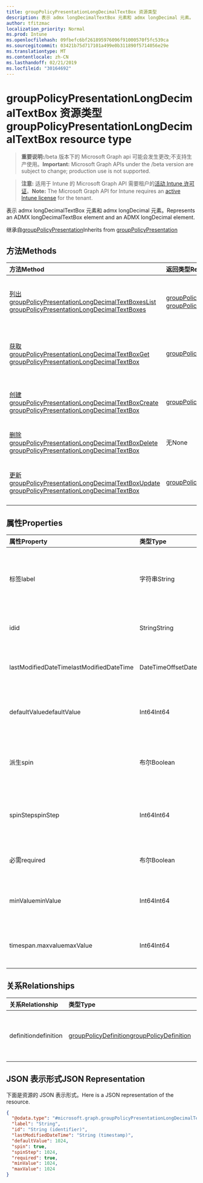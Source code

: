 ```yaml
---
title: groupPolicyPresentationLongDecimalTextBox 资源类型
description: 表示 admx longDecimalTextBox 元素和 admx longDecimal 元素。
author: tfitzmac
localization_priority: Normal
ms.prod: Intune
ms.openlocfilehash: 09fbefc6bf261895976096f91000570f5fc539ca
ms.sourcegitcommit: 03421b75d717101a499e0b311890f5714056e29e
ms.translationtype: MT
ms.contentlocale: zh-CN
ms.lasthandoff: 02/21/2019
ms.locfileid: "30164692"
---
```

# <a name="grouppolicypresentationlongdecimaltextbox-resource-type"></a><span data-ttu-id="1549b-103">groupPolicyPresentationLongDecimalTextBox 资源类型</span><span class="sxs-lookup"><span data-stu-id="1549b-103">groupPolicyPresentationLongDecimalTextBox resource type</span></span>

> <span data-ttu-id="1549b-104">**重要说明:**/beta 版本下的 Microsoft Graph api 可能会发生更改;不支持生产使用。</span><span class="sxs-lookup"><span data-stu-id="1549b-104">**Important:** Microsoft Graph APIs under the /beta version are subject to change; production use is not supported.</span></span>

> <span data-ttu-id="1549b-105">**注意:** 适用于 Intune 的 Microsoft Graph API 需要租户的[活动 Intune 许可证](https://go.microsoft.com/fwlink/?linkid=839381)。</span><span class="sxs-lookup"><span data-stu-id="1549b-105">**Note:** The Microsoft Graph API for Intune requires an [active Intune license](https://go.microsoft.com/fwlink/?linkid=839381) for the tenant.</span></span>

<span data-ttu-id="1549b-106">表示 admx longDecimalTextBox 元素和 admx longDecimal 元素。</span><span class="sxs-lookup"><span data-stu-id="1549b-106">Represents an ADMX longDecimalTextBox element and an ADMX longDecimal element.</span></span>


<span data-ttu-id="1549b-107">继承自[groupPolicyPresentation](../resources/intune-grouppolicy-grouppolicypresentation.md)</span><span class="sxs-lookup"><span data-stu-id="1549b-107">Inherits from [groupPolicyPresentation](../resources/intune-grouppolicy-grouppolicypresentation.md)</span></span>

## <a name="methods"></a><span data-ttu-id="1549b-108">方法</span><span class="sxs-lookup"><span data-stu-id="1549b-108">Methods</span></span>
|<span data-ttu-id="1549b-109">方法</span><span class="sxs-lookup"><span data-stu-id="1549b-109">Method</span></span>|<span data-ttu-id="1549b-110">返回类型</span><span class="sxs-lookup"><span data-stu-id="1549b-110">Return Type</span></span>|<span data-ttu-id="1549b-111">说明</span><span class="sxs-lookup"><span data-stu-id="1549b-111">Description</span></span>|
|:---|:---|:---|
|[<span data-ttu-id="1549b-112">列出 groupPolicyPresentationLongDecimalTextBoxes</span><span class="sxs-lookup"><span data-stu-id="1549b-112">List groupPolicyPresentationLongDecimalTextBoxes</span></span>](../api/intune-grouppolicy-grouppolicypresentationlongdecimaltextbox-list.md)|<span data-ttu-id="1549b-113">[groupPolicyPresentationLongDecimalTextBox](../resources/intune-grouppolicy-grouppolicypresentationlongdecimaltextbox.md)集合</span><span class="sxs-lookup"><span data-stu-id="1549b-113">[groupPolicyPresentationLongDecimalTextBox](../resources/intune-grouppolicy-grouppolicypresentationlongdecimaltextbox.md) collection</span></span>|<span data-ttu-id="1549b-114">列出[groupPolicyPresentationLongDecimalTextBox](../resources/intune-grouppolicy-grouppolicypresentationlongdecimaltextbox.md)对象的属性和关系。</span><span class="sxs-lookup"><span data-stu-id="1549b-114">List properties and relationships of the [groupPolicyPresentationLongDecimalTextBox](../resources/intune-grouppolicy-grouppolicypresentationlongdecimaltextbox.md) objects.</span></span>|
|[<span data-ttu-id="1549b-115">获取 groupPolicyPresentationLongDecimalTextBox</span><span class="sxs-lookup"><span data-stu-id="1549b-115">Get groupPolicyPresentationLongDecimalTextBox</span></span>](../api/intune-grouppolicy-grouppolicypresentationlongdecimaltextbox-get.md)|[<span data-ttu-id="1549b-116">groupPolicyPresentationLongDecimalTextBox</span><span class="sxs-lookup"><span data-stu-id="1549b-116">groupPolicyPresentationLongDecimalTextBox</span></span>](../resources/intune-grouppolicy-grouppolicypresentationlongdecimaltextbox.md)|<span data-ttu-id="1549b-117">读取[groupPolicyPresentationLongDecimalTextBox](../resources/intune-grouppolicy-grouppolicypresentationlongdecimaltextbox.md)对象的属性和关系。</span><span class="sxs-lookup"><span data-stu-id="1549b-117">Read properties and relationships of the [groupPolicyPresentationLongDecimalTextBox](../resources/intune-grouppolicy-grouppolicypresentationlongdecimaltextbox.md) object.</span></span>|
|[<span data-ttu-id="1549b-118">创建 groupPolicyPresentationLongDecimalTextBox</span><span class="sxs-lookup"><span data-stu-id="1549b-118">Create groupPolicyPresentationLongDecimalTextBox</span></span>](../api/intune-grouppolicy-grouppolicypresentationlongdecimaltextbox-create.md)|[<span data-ttu-id="1549b-119">groupPolicyPresentationLongDecimalTextBox</span><span class="sxs-lookup"><span data-stu-id="1549b-119">groupPolicyPresentationLongDecimalTextBox</span></span>](../resources/intune-grouppolicy-grouppolicypresentationlongdecimaltextbox.md)|<span data-ttu-id="1549b-120">创建新的[groupPolicyPresentationLongDecimalTextBox](../resources/intune-grouppolicy-grouppolicypresentationlongdecimaltextbox.md)对象。</span><span class="sxs-lookup"><span data-stu-id="1549b-120">Create a new [groupPolicyPresentationLongDecimalTextBox](../resources/intune-grouppolicy-grouppolicypresentationlongdecimaltextbox.md) object.</span></span>|
|[<span data-ttu-id="1549b-121">删除 groupPolicyPresentationLongDecimalTextBox</span><span class="sxs-lookup"><span data-stu-id="1549b-121">Delete groupPolicyPresentationLongDecimalTextBox</span></span>](../api/intune-grouppolicy-grouppolicypresentationlongdecimaltextbox-delete.md)|<span data-ttu-id="1549b-122">无</span><span class="sxs-lookup"><span data-stu-id="1549b-122">None</span></span>|<span data-ttu-id="1549b-123">删除[groupPolicyPresentationLongDecimalTextBox](../resources/intune-grouppolicy-grouppolicypresentationlongdecimaltextbox.md)。</span><span class="sxs-lookup"><span data-stu-id="1549b-123">Deletes a [groupPolicyPresentationLongDecimalTextBox](../resources/intune-grouppolicy-grouppolicypresentationlongdecimaltextbox.md).</span></span>|
|[<span data-ttu-id="1549b-124">更新 groupPolicyPresentationLongDecimalTextBox</span><span class="sxs-lookup"><span data-stu-id="1549b-124">Update groupPolicyPresentationLongDecimalTextBox</span></span>](../api/intune-grouppolicy-grouppolicypresentationlongdecimaltextbox-update.md)|[<span data-ttu-id="1549b-125">groupPolicyPresentationLongDecimalTextBox</span><span class="sxs-lookup"><span data-stu-id="1549b-125">groupPolicyPresentationLongDecimalTextBox</span></span>](../resources/intune-grouppolicy-grouppolicypresentationlongdecimaltextbox.md)|<span data-ttu-id="1549b-126">更新[groupPolicyPresentationLongDecimalTextBox](../resources/intune-grouppolicy-grouppolicypresentationlongdecimaltextbox.md)对象的属性。</span><span class="sxs-lookup"><span data-stu-id="1549b-126">Update the properties of a [groupPolicyPresentationLongDecimalTextBox](../resources/intune-grouppolicy-grouppolicypresentationlongdecimaltextbox.md) object.</span></span>|

## <a name="properties"></a><span data-ttu-id="1549b-127">属性</span><span class="sxs-lookup"><span data-stu-id="1549b-127">Properties</span></span>
|<span data-ttu-id="1549b-128">属性</span><span class="sxs-lookup"><span data-stu-id="1549b-128">Property</span></span>|<span data-ttu-id="1549b-129">类型</span><span class="sxs-lookup"><span data-stu-id="1549b-129">Type</span></span>|<span data-ttu-id="1549b-130">说明</span><span class="sxs-lookup"><span data-stu-id="1549b-130">Description</span></span>|
|:---|:---|:---|
|<span data-ttu-id="1549b-131">标签</span><span class="sxs-lookup"><span data-stu-id="1549b-131">label</span></span>|<span data-ttu-id="1549b-132">字符串</span><span class="sxs-lookup"><span data-stu-id="1549b-132">String</span></span>|<span data-ttu-id="1549b-133">任何演示文稿实体的本地化文本标签。</span><span class="sxs-lookup"><span data-stu-id="1549b-133">Localized text label for any presentation entity.</span></span> <span data-ttu-id="1549b-134">默认值为空。</span><span class="sxs-lookup"><span data-stu-id="1549b-134">The default value is empty.</span></span> <span data-ttu-id="1549b-135">继承自[groupPolicyPresentation](../resources/intune-grouppolicy-grouppolicypresentation.md)</span><span class="sxs-lookup"><span data-stu-id="1549b-135">Inherited from [groupPolicyPresentation](../resources/intune-grouppolicy-grouppolicypresentation.md)</span></span>|
|<span data-ttu-id="1549b-136">id</span><span class="sxs-lookup"><span data-stu-id="1549b-136">id</span></span>|<span data-ttu-id="1549b-137">String</span><span class="sxs-lookup"><span data-stu-id="1549b-137">String</span></span>|<span data-ttu-id="1549b-138">实体的键。</span><span class="sxs-lookup"><span data-stu-id="1549b-138">Key of the entity.</span></span> <span data-ttu-id="1549b-139">继承自[groupPolicyPresentation](../resources/intune-grouppolicy-grouppolicypresentation.md)</span><span class="sxs-lookup"><span data-stu-id="1549b-139">Inherited from [groupPolicyPresentation](../resources/intune-grouppolicy-grouppolicypresentation.md)</span></span>|
|<span data-ttu-id="1549b-140">lastModifiedDateTime</span><span class="sxs-lookup"><span data-stu-id="1549b-140">lastModifiedDateTime</span></span>|<span data-ttu-id="1549b-141">DateTimeOffset</span><span class="sxs-lookup"><span data-stu-id="1549b-141">DateTimeOffset</span></span>|<span data-ttu-id="1549b-142">上次修改实体的日期和时间。</span><span class="sxs-lookup"><span data-stu-id="1549b-142">The date and time the entity was last modified.</span></span> <span data-ttu-id="1549b-143">继承自[groupPolicyPresentation](../resources/intune-grouppolicy-grouppolicypresentation.md)</span><span class="sxs-lookup"><span data-stu-id="1549b-143">Inherited from [groupPolicyPresentation](../resources/intune-grouppolicy-grouppolicypresentation.md)</span></span>|
|<span data-ttu-id="1549b-144">defaultValue</span><span class="sxs-lookup"><span data-stu-id="1549b-144">defaultValue</span></span>|<span data-ttu-id="1549b-145">Int64</span><span class="sxs-lookup"><span data-stu-id="1549b-145">Int64</span></span>|<span data-ttu-id="1549b-146">一个无符号整数, 指定十进制文本框的初始值。</span><span class="sxs-lookup"><span data-stu-id="1549b-146">An unsigned integer that specifies the initial value for the decimal text box.</span></span> <span data-ttu-id="1549b-147">默认值为 1。</span><span class="sxs-lookup"><span data-stu-id="1549b-147">The default value is 1.</span></span>|
|<span data-ttu-id="1549b-148">派生</span><span class="sxs-lookup"><span data-stu-id="1549b-148">spin</span></span>|<span data-ttu-id="1549b-149">布尔</span><span class="sxs-lookup"><span data-stu-id="1549b-149">Boolean</span></span>|<span data-ttu-id="1549b-150">如果为 true, 则创建数值调节钮控件;否则, 请为数字输入创建文本框。</span><span class="sxs-lookup"><span data-stu-id="1549b-150">If true, create a spin control; otherwise, create a text box for numeric entry.</span></span> <span data-ttu-id="1549b-151">默认值为 true。</span><span class="sxs-lookup"><span data-stu-id="1549b-151">The default value is true.</span></span>|
|<span data-ttu-id="1549b-152">spinStep</span><span class="sxs-lookup"><span data-stu-id="1549b-152">spinStep</span></span>|<span data-ttu-id="1549b-153">Int64</span><span class="sxs-lookup"><span data-stu-id="1549b-153">Int64</span></span>|<span data-ttu-id="1549b-154">一个无符号整数, 指定数值调节钮控件的变化增量。</span><span class="sxs-lookup"><span data-stu-id="1549b-154">An unsigned integer that specifies the increment of change for the spin control.</span></span> <span data-ttu-id="1549b-155">默认值为 1。</span><span class="sxs-lookup"><span data-stu-id="1549b-155">The default value is 1.</span></span>|
|<span data-ttu-id="1549b-156">必需</span><span class="sxs-lookup"><span data-stu-id="1549b-156">required</span></span>|<span data-ttu-id="1549b-157">布尔</span><span class="sxs-lookup"><span data-stu-id="1549b-157">Boolean</span></span>|<span data-ttu-id="1549b-158">要求在 "参数" 框中输入值。</span><span class="sxs-lookup"><span data-stu-id="1549b-158">Requirement to enter a value in the parameter box.</span></span> <span data-ttu-id="1549b-159">默认值为 false。</span><span class="sxs-lookup"><span data-stu-id="1549b-159">The default value is false.</span></span>|
|<span data-ttu-id="1549b-160">minValue</span><span class="sxs-lookup"><span data-stu-id="1549b-160">minValue</span></span>|<span data-ttu-id="1549b-161">Int64</span><span class="sxs-lookup"><span data-stu-id="1549b-161">Int64</span></span>|<span data-ttu-id="1549b-162">一个无符号的 long, 指定允许的最小值。</span><span class="sxs-lookup"><span data-stu-id="1549b-162">An unsigned long that specifies the minimum allowed value.</span></span> <span data-ttu-id="1549b-163">默认值为 0。</span><span class="sxs-lookup"><span data-stu-id="1549b-163">The default value is 0.</span></span>|
|<span data-ttu-id="1549b-164">timespan.maxvalue</span><span class="sxs-lookup"><span data-stu-id="1549b-164">maxValue</span></span>|<span data-ttu-id="1549b-165">Int64</span><span class="sxs-lookup"><span data-stu-id="1549b-165">Int64</span></span>|<span data-ttu-id="1549b-166">一个无符号的 long, 指定允许的最大值。</span><span class="sxs-lookup"><span data-stu-id="1549b-166">An unsigned long that specifies the maximum allowed value.</span></span> <span data-ttu-id="1549b-167">默认值为9999。</span><span class="sxs-lookup"><span data-stu-id="1549b-167">The default value is 9999.</span></span>|

## <a name="relationships"></a><span data-ttu-id="1549b-168">关系</span><span class="sxs-lookup"><span data-stu-id="1549b-168">Relationships</span></span>
|<span data-ttu-id="1549b-169">关系</span><span class="sxs-lookup"><span data-stu-id="1549b-169">Relationship</span></span>|<span data-ttu-id="1549b-170">类型</span><span class="sxs-lookup"><span data-stu-id="1549b-170">Type</span></span>|<span data-ttu-id="1549b-171">说明</span><span class="sxs-lookup"><span data-stu-id="1549b-171">Description</span></span>|
|:---|:---|:---|
|<span data-ttu-id="1549b-172">definition</span><span class="sxs-lookup"><span data-stu-id="1549b-172">definition</span></span>|[<span data-ttu-id="1549b-173">groupPolicyDefinition</span><span class="sxs-lookup"><span data-stu-id="1549b-173">groupPolicyDefinition</span></span>](../resources/intune-grouppolicy-grouppolicydefinition.md)|<span data-ttu-id="1549b-174">与演示文稿相关联的组策略定义。</span><span class="sxs-lookup"><span data-stu-id="1549b-174">The group policy definition associated with the presentation.</span></span> <span data-ttu-id="1549b-175">继承自[groupPolicyPresentation](../resources/intune-grouppolicy-grouppolicypresentation.md)</span><span class="sxs-lookup"><span data-stu-id="1549b-175">Inherited from [groupPolicyPresentation](../resources/intune-grouppolicy-grouppolicypresentation.md)</span></span>|

## <a name="json-representation"></a><span data-ttu-id="1549b-176">JSON 表示形式</span><span class="sxs-lookup"><span data-stu-id="1549b-176">JSON Representation</span></span>
<span data-ttu-id="1549b-177">下面是资源的 JSON 表示形式。</span><span class="sxs-lookup"><span data-stu-id="1549b-177">Here is a JSON representation of the resource.</span></span>
<!-- {
  "blockType": "resource",
  "keyProperty": "id",
  "@odata.type": "microsoft.graph.groupPolicyPresentationLongDecimalTextBox"
}
-->
``` json
{
  "@odata.type": "#microsoft.graph.groupPolicyPresentationLongDecimalTextBox",
  "label": "String",
  "id": "String (identifier)",
  "lastModifiedDateTime": "String (timestamp)",
  "defaultValue": 1024,
  "spin": true,
  "spinStep": 1024,
  "required": true,
  "minValue": 1024,
  "maxValue": 1024
}
```




